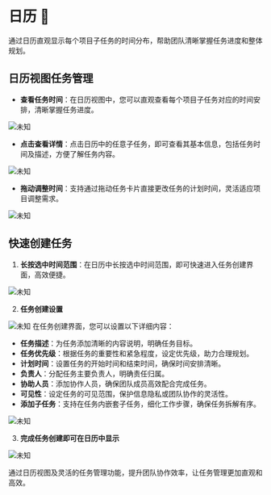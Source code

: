 # 日历 📆
通过日历直观显示每个项目子任务的时间分布，帮助团队清晰掌握任务进度和整体规划。

## 日历视图任务管理  
- **查看任务时间**：在日历视图中，您可以直观查看每个项目子任务对应的时间安排，清晰掌握任务进度。  

![未知](/images/clander_1.png)
- **点击查看详情**：点击日历中的任意子任务，即可查看其基本信息，包括任务时间及描述，方便了解任务内容。

![未知](/images/clander_2.png)
- **拖动调整时间**：支持通过拖动任务卡片直接更改任务的计划时间，灵活适应项目调整需求。  

![未知](/images/clander_3.png)

## 快速创建任务 
1.  **长按选中时间范围**：在日历中长按选中时间范围，即可快速进入任务创建界面，高效便捷。  

![未知](/images/clander_4.png)

2. **任务创建设置**  

![未知](/images/clander_5.png) 
在任务创建界面，您可以设置以下详细内容：
- **任务描述**：为任务添加清晰的内容说明，明确任务目标。  
- **任务优先级**：根据任务的重要性和紧急程度，设定优先级，助力合理规划。  
- **计划时间**：设置任务的开始时间和结束时间，确保时间安排清晰。  
- **负责人**：分配任务主要负责人，明确责任归属。  
- **协助人员**：添加协作人员，确保团队成员高效配合完成任务。  
- **可见性**：设定任务的可见范围，保护信息隐私或团队协作的灵活性。  
- **添加子任务**：支持在任务内嵌套子任务，细化工作步骤，确保任务拆解有序。  

![未知](/images/clander_6.png)

3. **完成任务创建即可在日历中显示** 

![未知](/images/clander_7.png)

通过日历视图及灵活的任务管理功能，提升团队协作效率，让任务管理更加直观和高效。